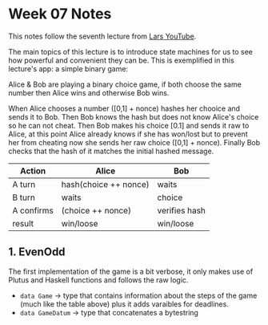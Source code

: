 # Week 07 Notes

This notes follow the seventh lecture from [Lars YouTube](https://www.youtube.com/watch?v=oJupInqvJUI&t=839s). 

The main topics of this lecture is to introduce state machines for us to see how powerful and convenient they can be. This is exemplified in this lecture's app: a simple binary game:

Alice & Bob are playing a binary choice game, if both choose the same number then Alice wins and otherwise Bob wins.

When Alice chooses a number ([0,1] + nonce) hashes her chooice and sends it to Bob. Then Bob knows the hash but does not know Alice's choice so he can not cheat. Then Bob makes his choice [0.1] and sends it raw to Alice, at this point Alice already knows if she has won/lost but to prevent her from cheating now she sends her raw choice ([0,1] + nonce). Finally Bob checks that the hash of it matches the initial hashed message. 

| Action | Alice | Bob |
| --- | --- | --- |
| A turn | hash(choice ++ nonce) | waits |
| B turn | waits | choice |
| A confirms | (choice ++ nonce) | verifies hash |
| result | win/loose | win/loose |

## 1. EvenOdd

The first implementation of the game is a bit verbose, it only makes use of Plutus and Haskell functions and follows the raw logic.

- `data Game` -> type that contains information about the steps of the game (much like the table above) plus it adds varaibles for deadlines.
- `data GameDatum` -> type that concatenates a bytestring 


